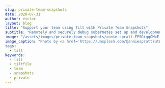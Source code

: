 ```yaml
---
slug: private-team-snapshots
date: 2020-07-31
author: victor
layout: blog
title: "Support your team using Tilt with Private Team Snapshots"
subtitle: "Remotely and securely debug Kubernetes set up and development problems with Tilt Cloud Private Team Snapshots"
image: "/assets/images/private-team-snapshots/annie-spratt-FPSOigqOMxE-unsplash.jpg"
image_caption: "Photo by <a href='https://unsplash.com/@anniespratt?utm_source=unsplash&utm_medium=referral&utm_content=creditCopyText'>Annie Spratt</a> on <a href='https://unsplash.com/?utm_source=unsplash&utm_medium=referral&utm_content=creditCopyText'>Unsplash</a>"
tags:
  - tilt
keywords:
  - tilt
  - tiltfile
  - team
  - snapshots
  - private
---
```


